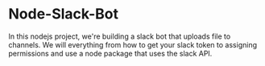 # Node-Slack-Bot
In this nodejs project, we're building a slack bot that uploads file to channels. We will everything from how to get your slack token to assigning permissions and use a node package that uses the slack API.
